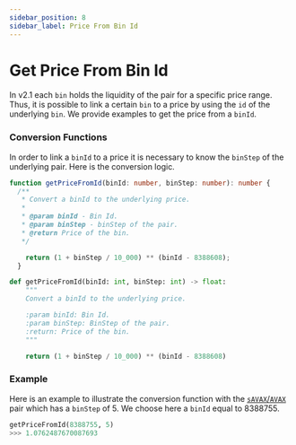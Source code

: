 ```yaml
---
sidebar_position: 8
sidebar_label: Price From Bin Id
---
```


# Get Price From Bin Id

In v2.1 each `bin` holds the liquidity of the pair for a specific price range. Thus, it is possible to link a certain `bin` to a price by using the `id` of the underlying `bin`. We provide examples to get the price from a `binId`.

### Conversion Functions

In order to link a `binId` to a price it is necessary to know the `binStep` of the underlying pair. Here is the conversion logic.

```typescript
function getPriceFromId(binId: number, binStep: number): number {
  /**
   * Convert a binId to the underlying price.
   *
   * @param binId - Bin Id.
   * @param binStep - binStep of the pair.
   * @return Price of the bin.
   */

    return (1 + binStep / 10_000) ** (binId - 8388608);
  }
```

```python
def getPriceFromId(binId: int, binStep: int) -> float:
    """
    Convert a binId to the underlying price.

    :param binId: Bin Id.
    :param binStep: BinStep of the pair.
    :return: Price of the bin.
    """

    return (1 + binStep / 10_000) ** (binId - 8388608)
```

### Example

Here is an example to illustrate the conversion function with the [`sAVAX`/`AVAX`](https://traderjoexyz.com/avalanche/pool/v21/0x2b2c81e08f1af8835a78bb2a90ae924ace0ea4be/AVAX/5) pair which has a `binStep` of 5. We choose here a `binId` equal to 8388755.

```python
getPriceFromId(8388755, 5)
>>> 1.0762487670087693
```
